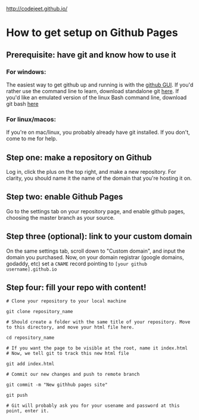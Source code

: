 http://codejeet.github.io/

# How to get setup on Github Pages

## Prerequisite: have git and know how to use it

### For windows: 

The easiest way to get github up and running is with the [github GUI](https://desktop.github.com/). If you'd rather use the command line to learn, download standalone git [here](https://git-scm.com/download/win). If you'd like an emulated version of the linux Bash command line, download git bash [here](https://github.com/git-for-windows/git/releases/tag/v2.25.0.windows.1) 

### For linux/macos:

If you're on mac/linux, you probably already have git installed. If you don't, come to me for help.

## Step one: make a repository on Github

Log in, click the plus on the top right, and make a new repository. For clarity, you should name it the name of the domain that you're hosting it on.

## Step two: enable Github Pages

Go to the settings tab on your repository page, and enable github pages, choosing the master branch as your source.

## Step three (optional): link to your custom domain

On the same settings tab, scroll down to "Custom domain", and input the domain you purchased. Now, on your domain registrar (google domains, godaddy, etc) set a `CNAME` record pointing to `[your github username].github.io`

## Step four: fill your repo with content!


```
# Clone your repository to your local machine

git clone repository_name

# Should create a folder with the same title of your repository. Move to this directory, and move your html file here.

cd repository_name

# If you want the page to be visible at the root, name it index.html 
# Now, we tell git to track this new html file

git add index.html

# Commit our new changes and push to remote branch

git commit -m "New githhub pages site"

git push

# Git will probably ask you for your usename and password at this point, enter it.
```

